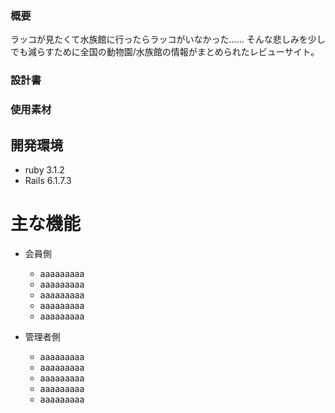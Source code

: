 ### 概要
ラッコが見たくて水族館に行ったらラッコがいなかった……
そんな悲しみを少しでも減らすために全国の動物園/水族館の情報がまとめられたレビューサイト。

### 設計書


### 使用素材


## 開発環境
- ruby 3.1.2
- Rails 6.1.7.3

# 主な機能
- 会員側
    - aaaaaaaaa
    - aaaaaaaaa
    - aaaaaaaaa
    - aaaaaaaaa
    - aaaaaaaaa

- 管理者側
    - aaaaaaaaa
    - aaaaaaaaa
    - aaaaaaaaa
    - aaaaaaaaa
    - aaaaaaaaa